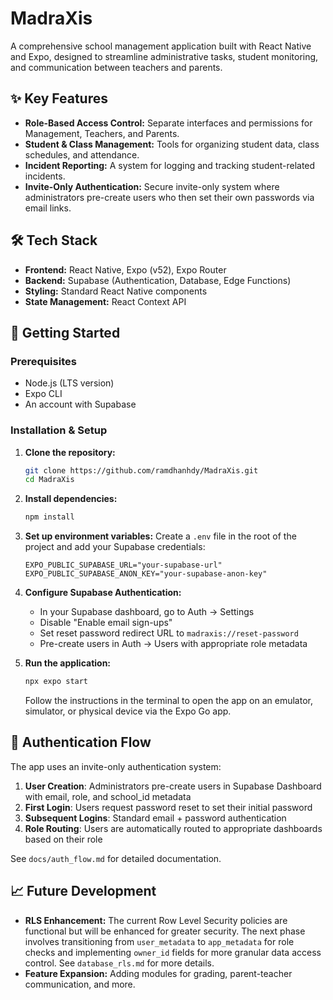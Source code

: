 # MadraXis

A comprehensive school management application built with React Native and Expo, designed to streamline administrative tasks, student monitoring, and communication between teachers and parents.

## ✨ Key Features

- **Role-Based Access Control:** Separate interfaces and permissions for Management, Teachers, and Parents.
- **Student & Class Management:** Tools for organizing student data, class schedules, and attendance.
- **Incident Reporting:** A system for logging and tracking student-related incidents.
- **Invite-Only Authentication:** Secure invite-only system where administrators pre-create users who then set their own passwords via email links.

## 🛠️ Tech Stack

- **Frontend:** React Native, Expo (v52), Expo Router
- **Backend:** Supabase (Authentication, Database, Edge Functions)
- **Styling:** Standard React Native components
- **State Management:** React Context API

## 🚀 Getting Started

### Prerequisites

- Node.js (LTS version)
- Expo CLI
- An account with Supabase

### Installation & Setup

1.  **Clone the repository:**
    ```bash
    git clone https://github.com/ramdhanhdy/MadraXis.git
    cd MadraXis
    ```

2.  **Install dependencies:**
    ```bash
    npm install
    ```

3.  **Set up environment variables:**
    Create a `.env` file in the root of the project and add your Supabase credentials:
    ```env
    EXPO_PUBLIC_SUPABASE_URL="your-supabase-url"
    EXPO_PUBLIC_SUPABASE_ANON_KEY="your-supabase-anon-key"
    ```

4.  **Configure Supabase Authentication:**
    - In your Supabase dashboard, go to Auth → Settings
    - Disable "Enable email sign-ups" 
    - Set reset password redirect URL to `madraxis://reset-password`
    - Pre-create users in Auth → Users with appropriate role metadata

5.  **Run the application:**
    ```bash
    npx expo start
    ```
    Follow the instructions in the terminal to open the app on an emulator, simulator, or physical device via the Expo Go app.

## 🔐 Authentication Flow

The app uses an invite-only authentication system:

1. **User Creation**: Administrators pre-create users in Supabase Dashboard with email, role, and school_id metadata
2. **First Login**: Users request password reset to set their initial password
3. **Subsequent Logins**: Standard email + password authentication
4. **Role Routing**: Users are automatically routed to appropriate dashboards based on their role

See `docs/auth_flow.md` for detailed documentation.

## 📈 Future Development

- **RLS Enhancement:** The current Row Level Security policies are functional but will be enhanced for greater security. The next phase involves transitioning from `user_metadata` to `app_metadata` for role checks and implementing `owner_id` fields for more granular data access control. See `database_rls.md` for more details.
- **Feature Expansion:** Adding modules for grading, parent-teacher communication, and more.
